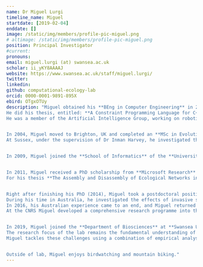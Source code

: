 ```yaml
---
name: Dr Miguel Lurgi
timeline_name: Miguel
startdate: [2019-02-04]
enddate: []
image: /static/img/members/profile-pic-miguel.png
# altimage: /static/img/members/profile-pic-miguel.png
position: Principal Investigator
#current:
pronouns: 
email: miguel.lurgi (at) swansea.ac.uk
scholar: ii_yKY8AAAAJ
website: https://www.swansea.ac.uk/staff/miguel.lurgi/
twitter: 
linkedin: 
github: computational-ecology-lab
orcid: 0000-0001-9891-895X
ebird: OTgxOTUy
description: "Miguel obtained his **BEng in Computer Engineering** in 2003 at the Simón Bolívar University (Caracas, Venezuela), for which he was awareded **Cum Laude** honours. 
He did his thesis, entitled: **A Constraint Programming Language for C++** under the supervision of Dr. Héctor Palacios.
He was a member of the Artificial Intelligence Group, working on robotics, neural networks, genetic algorithms and individual-based models.


In 2004, Miguel moved to Brighton, UK and completed an **MSc in Evolutionary and Adaptive Systems** at the **University of Sussex**. 
At Sussex, under the supervision of Dr Inman Harvey, he investigated the role of **Classical Conditioning in Evolutionary Robotics**.


In 2009, Miguel joined the **School of Informatics** of the **University of Edinburgh**, Scotland, UK, as a **Marie Skłodowska Curie Research Associate**. Under the supervision of Dr Dave Robertson, Miguel developed the foundations of an ecologically inspired multi-agent system borrowing ideas from ecology and evolution. These efforts granted him an **MRes in Artificial Intelligence** and seeded his interests in what would become his main research focus to date: networks of ecological interactions.


In 2011, Miguel received a PhD scholarship from **Microsoft Research** to complete his PhD studies at the **Centre for Ecological Research and Forestry Applications** at the **Autonomous University of Barcelona** and the **Marine Sciences Institute** of the **Spanish Research Council (CSIC)** under the supervision of Dr José Montoya and Dr Bernat Claramunt-López.
For his thesis **The Assembly and Disassembly of Ecological Networks in a Changing World**, Miguel obtained his PhD with **Cum Laude** honours in 2014.


Right after finishing his PhD (2014), Miguel took a postdoctoral position at the **School of Biological Sciences** at the **University of Adelaide**, Australia. 
During his time in Australia, he investigated the effects of invasive species management on ecosystems through a complex networks modelling approach.
In 2016, his Australian experience came to an end, and Miguel returned to Europe to join his former advisor and good friend Dr José Montoya as a postdoctoral researcher at the **Centre for Biodiversity Theory and Modelling** of the **Theoretical and Experimental Ecology Station** of the **CNRS** in Moulis, France. 
At the CNRS Miguel developed a comprehensive research programme into the assembly and disassembly of complex ecosystems across spatial scales and ecosystems. 


In 2019, Miguel joined the **Department of Biosciences** at **Swansea University**, where he founded the **Computational Ecology Lab**. 
The research focus of the lab remains the fundamental understanding of the ecological and evolutionary mechanisms behind the assembly and disassembly of complex ecosystems. 
Miguel tackles these challenges using a combination of empirical analyses of large and complex datasets on both microbial and macrobial commuinities, and theoretical models incorporating dynamics in complex networks and the processes that are believed to be behind their emergence.


Outside of lab, Miguel enjoys birdwatching and mountain biking."
---
```

